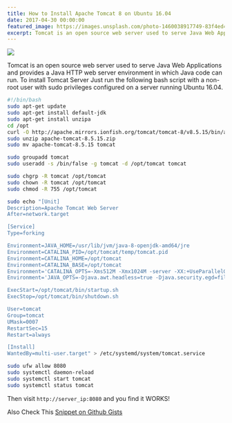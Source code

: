 ```yaml
---
title: How to Install Apache Tomcat 8 on Ubuntu 16.04
date: 2017-04-30 00:00:00
featured_image: https://images.unsplash.com/photo-1460038917749-83f4ed4a27da?q=90&fm=jpg&w=1000&fit=max
excerpt: Tomcat is an open source web server used to serve Java Web Applications and provides a Java HTTP web server environment in which Java code can run. To install Tomcat Server Just run the following bash script with a non-root user with sudo privileges configured on a server running Ubuntu 16.04.
---
```


![](https://images.unsplash.com/photo-1460038917749-83f4ed4a27da?q=90&fm=jpg&w=1000&fit=max)

Tomcat is an open source web server used to serve Java Web Applications and provides a Java HTTP web server environment in which Java code can run. To install Tomcat Server Just run the following bash script with a non-root user with sudo privileges configured on a server running Ubuntu 16.04.

```bash
#!/bin/bash
sudo apt-get update
sudo apt-get install default-jdk
sudo apt-get install unzipa
cd /opt
curl -O http://apache.mirrors.ionfish.org/tomcat/tomcat-8/v8.5.15/bin/apache-tomcat-8.5.15.zip
sudo unzip apache-tomcat-8.5.15.zip
sudo mv apache-tomcat-8.5.15 tomcat

sudo groupadd tomcat
sudo useradd -s /bin/false -g tomcat -d /opt/tomcat tomcat

sudo chgrp -R tomcat /opt/tomcat
sudo chown -R tomcat /opt/tomcat
sudo chmod -R 755 /opt/tomcat

sudo echo "[Unit]
Description=Apache Tomcat Web Server
After=network.target

[Service]
Type=forking

Environment=JAVA_HOME=/usr/lib/jvm/java-8-openjdk-amd64/jre
Environment=CATALINA_PID=/opt/tomcat/temp/tomcat.pid
Environment=CATALINA_HOME=/opt/tomcat
Environment=CATALINA_BASE=/opt/tomcat
Environment='CATALINA_OPTS=-Xms512M -Xmx1024M -server -XX:+UseParallelGC'
Environment='JAVA_OPTS=-Djava.awt.headless=true -Djava.security.egd=file:/dev/./urandom'

ExecStart=/opt/tomcat/bin/startup.sh
ExecStop=/opt/tomcat/bin/shutdown.sh

User=tomcat
Group=tomcat
UMask=0007
RestartSec=15
Restart=always

[Install]
WantedBy=multi-user.target" > /etc/systemd/system/tomcat.service

sudo ufw allow 8080
sudo systemctl daemon-reload
sudo systemctl start tomcat
sudo systemctl status tomcat
```

Then visit `http://server_ip:8080` and you find it WORKS!

Also Check This [Snippet on Github Gists](https://gist.github.com/Clivern/b7ecd618969c06e31d5792b8868a2bce)
